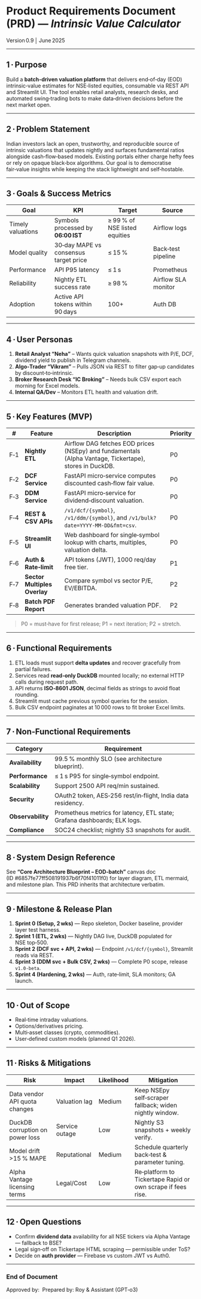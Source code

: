 # Product Requirements Document (PRD) — *Intrinsic Value Calculator*

Version 0.9 │ June 2025

---

## 1 · Purpose

Build a **batch‑driven valuation platform** that delivers end‑of‑day (EOD) intrinsic‑value estimates for NSE‑listed equities, consumable via REST API and Streamlit UI. The tool enables retail analysts, research desks, and automated swing‑trading bots to make data‑driven decisions before the next market open.

---

## 2 · Problem Statement

Indian investors lack an open, trustworthy, and reproducible source of intrinsic valuations that updates nightly and surfaces fundamental ratios alongside cash‑flow‑based models. Existing portals either charge hefty fees or rely on opaque black‑box algorithms. Our goal is to democratise fair‑value insights while keeping the stack lightweight and self‑hostable.

---

## 3 · Goals & Success Metrics

| Goal              | KPI                                   | Target                        | Source              |
| ----------------- | ------------------------------------- | ----------------------------- | ------------------- |
| Timely valuations | Symbols processed by **06:00 IST**    | ≥ 99 % of NSE listed equities | Airflow logs        |
| Model quality     | 30‑day MAPE vs consensus target price | ≤ 15 %                        | Back‑test pipeline  |
| Performance       | API P95 latency                       | ≤ 1 s                         | Prometheus          |
| Reliability       | Nightly ETL success rate              | ≥ 98 %                        | Airflow SLA monitor |
| Adoption          | Active API tokens within 90 days      | 100+                          | Auth DB             |

---

## 4 · User Personas

1. **Retail Analyst “Neha”** – Wants quick valuation snapshots with P/E, DCF, dividend yield to publish in Telegram channels.
2. **Algo‑Trader “Vikram”** – Pulls JSON via REST to filter gap‑up candidates by discount‑to‑intrinsic.
3. **Broker Research Desk “IC Broking”** – Needs bulk CSV export each morning for Excel models.
4. **Internal QA/Dev** – Monitors ETL health and valuation drift.

---

## 5 · Key Features (MVP)

| #   | Feature                      | Description                                                                                            | Priority |
| --- | ---------------------------- | ------------------------------------------------------------------------------------------------------ | -------- |
| F‑1 | **Nightly ETL**              | Airflow DAG fetches EOD prices (NSEpy) and fundamentals (Alpha Vantage, Tickertape), stores in DuckDB. | P0       |
| F‑2 | **DCF Service**              | FastAPI micro‑service computes discounted cash‑flow fair value.                                        | P0       |
| F‑3 | **DDM Service**              | FastAPI micro‑service for dividend‑discount valuation.                                                 | P0       |
| F‑4 | **REST & CSV APIs**          | `/v1/dcf/{symbol}`, `/v1/ddm/{symbol}`, and `/v1/bulk?date=YYYY‑MM‑DD&fmt=csv`.                        | P0       |
| F‑5 | **Streamlit UI**             | Web dashboard for single‑symbol lookup with charts, multiples, valuation delta.                        | P0       |
| F‑6 | **Auth & Rate‑limit**        | API tokens (JWT), 1000 req/day free tier.                                                              | P1       |
| F‑7 | **Sector Multiples Overlay** | Compare symbol vs sector P/E, EV/EBITDA.                                                               | P2       |
| F‑8 | **Batch PDF Report**         | Generates branded valuation PDF.                                                                       | P2       |

> P0 = must‑have for first release; P1 = next iteration; P2 = stretch.

---

## 6 · Functional Requirements

1. ETL loads must support **delta updates** and recover gracefully from partial failures.
2. Services read **read‑only DuckDB** mounted locally; no external HTTP calls during request path.
3. API returns **ISO‑8601 JSON**, decimal fields as strings to avoid float rounding.
4. Streamlit must cache previous symbol queries for the session.
5. Bulk CSV endpoint paginates at 10 000 rows to fit broker Excel limits.

---

## 7 · Non‑Functional Requirements

| Category          | Requirement                                                              |
| ----------------- | ------------------------------------------------------------------------ |
| **Availability**  | 99.5 % monthly SLO (see architecture blueprint).                         |
| **Performance**   | ≤ 1 s P95 for single‑symbol endpoint.                                    |
| **Scalability**   | Support 2500 API req/min sustained.                                      |
| **Security**      | OAuth2 token, AES‑256 rest/in‑flight, India data residency.              |
| **Observability** | Prometheus metrics for latency, ETL state; Grafana dashboards; ELK logs. |
| **Compliance**    | SOC24 checklist; nightly S3 snapshots for audit.                         |

---

## 8 · System Design Reference

See **“Core Architecture Blueprint – EOD‑batch”** canvas doc (ID #6857fe77ff508191937b6f70f41011f0) for layer diagram, ETL mermaid, and milestone plan. This PRD inherits that architecture verbatim.

---

## 9 · Milestone & Release Plan

1. **Sprint 0 (Setup, 2 wks)** — Repo skeleton, Docker baseline, provider layer test harness.
2. **Sprint 1 (ETL, 2 wks)** — Nightly DAG live, DuckDB populated for NSE top‑500.
3. **Sprint 2 (DCF svc + API, 2 wks)** — Endpoint `/v1/dcf/{symbol}`, Streamlit reads via REST.
4. **Sprint 3 (DDM svc + Bulk CSV, 2 wks)** — Complete P0 scope, release `v1.0‑beta`.
5. **Sprint 4 (Hardening, 2 wks)** — Auth, rate‑limit, SLA monitors; GA launch.

---

## 10 · Out of Scope

* Real‑time intraday valuations.
* Options/derivatives pricing.
* Multi‑asset classes (crypto, commodities).
* User‑defined custom models (planned Q1 2026).

---

## 11 · Risks & Mitigations

| Risk                            | Impact         | Likelihood | Mitigation                                                  |
| ------------------------------- | -------------- | ---------- | ----------------------------------------------------------- |
| Data vendor API quota changes   | Valuation lag  | Medium     | Keep NSEpy self‑scraper fallback; widen nightly window.     |
| DuckDB corruption on power loss | Service outage | Low        | Nightly S3 snapshots + weekly verify.                       |
| Model drift >15 % MAPE          | Reputational   | Medium     | Schedule quarterly back‑test & parameter tuning.            |
| Alpha Vantage licensing terms   | Legal/Cost     | Low        | Re‑platform to Tickertape Rapid or own scrape if fees rise. |

---

## 12 · Open Questions

* Confirm **dividend data** availability for all NSE tickers via Alpha Vantage — fallback to BSE?
* Legal sign‑off on Tickertape HTML scraping — permissible under ToS?
* Decide on **auth provider** — Firebase vs custom JWT vs Auth0.

---

### End of Document

Approved by: *<pending>*
Prepared by: Roy & Assistant (GPT‑o3)
